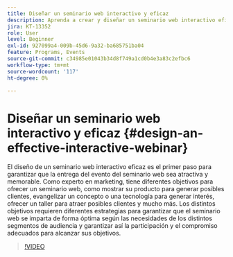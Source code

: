 ```yaml
---
title: Diseñar un seminario web interactivo y eficaz
description: Aprenda a crear y diseñar un seminario web interactivo eficaz
jira: KT-13352
role: User
level: Beginner
exl-id: 927099a4-009b-45d6-9a32-ba685751ba04
feature: Programs, Events
source-git-commit: c34985e01043b34d8f749a1cd0b4e3a83c2efbc6
workflow-type: tm+mt
source-wordcount: '117'
ht-degree: 0%

---
```


# Diseñar un seminario web interactivo y eficaz {#design-an-effective-interactive-webinar}

El diseño de un seminario web interactivo eficaz es el primer paso para garantizar que la entrega del evento del seminario web sea atractiva y memorable. Como experto en marketing, tiene diferentes objetivos para ofrecer un seminario web, como mostrar su producto para generar posibles clientes, evangelizar un concepto o una tecnología para generar interés, ofrecer un taller para atraer posibles clientes y mucho más. Los distintos objetivos requieren diferentes estrategias para garantizar que el seminario web se imparta de forma óptima según las necesidades de los distintos segmentos de audiencia y garantizar así la participación y el compromiso adecuados para alcanzar sus objetivos.

>[!VIDEO](https://video.tv.adobe.com/v/3418602?quality=12&learn=on)

